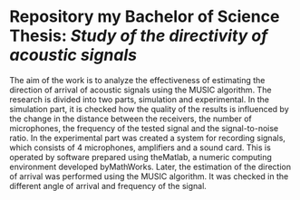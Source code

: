 # Repository my Bachelor of Science Thesis: _Study of the directivity of acoustic signals_

The aim of the work is to analyze the effectiveness of estimating the direction
of arrival of acoustic signals using the MUSIC algorithm. The research is divided into
two parts, simulation and experimental. In the simulation part, it is checked how the
quality of the results is influenced by the change in the distance between the receivers,
the number of microphones, the frequency of the tested signal and the signal-to-noise
ratio. In the experimental part was created a system for recording signals, which consists
of 4 microphones, amplifiers and a sound card. This is operated by software prepared
using theMatlab, a numeric computing environment developed byMathWorks. Later, the
estimation of the direction of arrival was performed using the MUSIC algorithm. It was
checked in the different angle of arrival and frequency of the signal.
